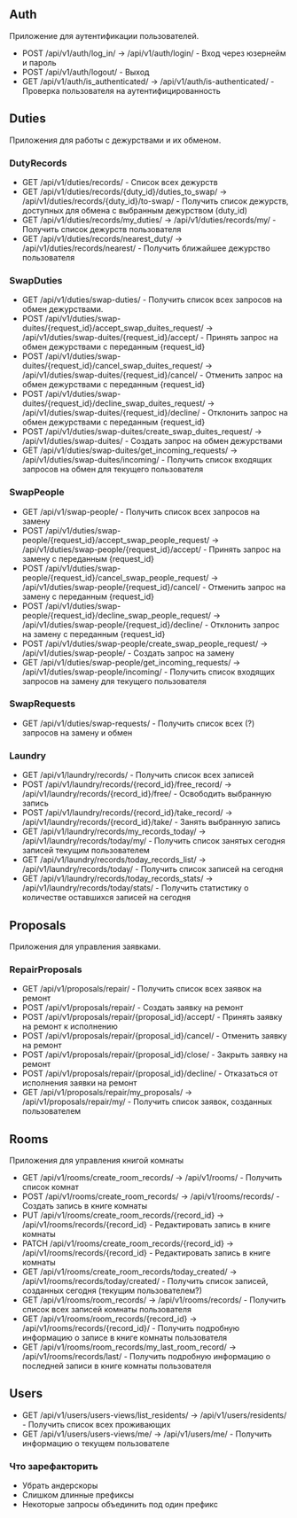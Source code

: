 ## Auth
Приложение для аутентификации пользователей.

- POST /api/v1/auth/log_in/ -> /api/v1/auth/login/ - Вход через юзернейм и пароль
- POST /api/v1/auth/logout/ - Выход
- GET /api/v1/auth/is_authenticated/ -> /api/v1/auth/is-authenticated/ - Проверка пользователя на аутентифицированность

## Duties
Приложения для работы с дежурствами и их обменом.

### DutyRecords
- GET /api/v1/duties/records/ - Список всех дежурств
- GET /api/v1/duties/records/{duty_id}/duties_to_swap/ -> /api/v1/duties/records/{duty_id}/to-swap/ - Получить список дежурств, доступных для обмена с выбранным дежурством (duty_id)
- GET /api/v1/duties/records/my_duties/ -> /api/v1/duties/records/my/ - Получить список дежурств пользователя
- GET /api/v1/duties/records/nearest_duty/ -> /api/v1/duties/records/nearest/ - Получить ближайшее дежурство пользователя

### SwapDuties
- GET /api/v1/duties/swap-duties/ - Получить список всех запросов на обмен дежурствами.
- POST /api/v1/duties/swap-duites/{request_id}/accept_swap_duites_request/ -> /api/v1/duties/swap-duites/{request_id}/accept/ - Принять запрос на обмен дежурствами с переданным {request_id}
- POST /api/v1/duties/swap-duites/{request_id}/cancel_swap_duites_request/ -> /api/v1/duties/swap-duites/{request_id}/cancel/ - Отменить запрос на обмен дежурствами с переданным {request_id}
- POST /api/v1/duties/swap-duites/{request_id}/decline_swap_duites_request/ -> /api/v1/duties/swap-duites/{request_id}/decline/ - Отклонить запрос на обмен дежурствами с переданным {request_id}
- POST /api/v1/duties/swap-duites/create_swap_duites_request/ -> /api/v1/duties/swap-duites/ - Создать запрос на обмен дежурствами
- GET /api/v1/duties/swap-duites/get_incoming_requests/ -> /api/v1/duties/swap-duites/incoming/ - Получить список входящих запросов на обмен для текущего пользователя

### SwapPeople
- GET /api/v1/swap-people/ - Получить список всех запросов на замену
- POST /api/v1/duties/swap-people/{request_id}/accept_swap_people_request/ -> /api/v1/duties/swap-people/{request_id}/accept/ - Принять запрос на замену с переданным {request_id}
- POST /api/v1/duties/swap-people/{request_id}/cancel_swap_people_request/ -> /api/v1/duties/swap-people/{request_id}/cancel/ - Отменить запрос на замену с переданным {request_id}
- POST /api/v1/duties/swap-people/{request_id}/decline_swap_people_request/ -> /api/v1/duties/swap-people/{request_id}/decline/ - Отклонить запрос на замену с переданным {request_id}
- POST /api/v1/duties/swap-people/create_swap_people_request/ -> /api/v1/duties/swap-people/ - Создать запрос на замену
- GET /api/v1/duties/swap-people/get_incoming_requests/ -> /api/v1/duties/swap-people/incoming/ - Получить список входящих запросов на замену для текущего пользователя

### SwapRequests
- GET /api/v1/duties/swap-requests/ - Получить список всех (?) запросов на замену и обмен

### Laundry
- GET /api/v1/laundry/records/ - Получить список всех записей
- POST /api/v1/laundry/records/{record_id}/free_record/ -> /api/v1/laundry/records/{record_id}/free/ - Освободить выбранную запись
- POST /api/v1/laundry/records/{record_id}/take_record/ -> /api/v1/laundry/records/{record_id}/take/ - Занять выбранную запись
- GET /api/v1/laundry/records/my_records_today/ -> /api/v1/laundry/records/today/my/ - Получить список занятых сегодня записей текущим пользователем
- GET /api/v1/laundry/records/today_records_list/ -> /api/v1/laundry/records/today/ - Получить список записей на сегодня
- GET /api/v1/laundry/records/today_records_stats/ -> /api/v1/laundry/records/today/stats/ - Получить статистику о количестве оставшихся записей на сегодня

## Proposals
Приложения для управления заявками.

### RepairProposals
- GET /api/v1/proposals/repair/ - Получить список всех заявок на ремонт
- POST /api/v1/proposals/repair/ - Создать заявку на ремонт
- POST /api/v1/proposals/repair/{proposal_id}/accept/ - Принять заявку на ремонт к исполнению
- POST /api/v1/proposals/repair/{proposal_id}/cancel/ - Отменить заявку на ремонт
- POST /api/v1/proposals/repair/{proposal_id}/close/ - Закрыть заявку на ремонт
- POST /api/v1/proposals/repair/{proposal_id}/decline/ - Отказаться от исполнения заявки на ремонт
- GET /api/v1/proposals/repair/my_proposals/ -> /api/v1/proposals/repair/my/ - Получить список заявок, созданных пользователем

## Rooms
Приложения для управления книгой комнаты

- GET /api/v1/rooms/create_room_records/ -> /api/v1/rooms/ - Получить список комнат
- POST /api/v1/rooms/create_room_records/ -> /api/v1/rooms/records/ - Создать запись в книге комнаты
- PUT /api/v1/rooms/create_room_records/{record_id} -> /api/v1/rooms/records/{record_id} - Редактировать запись в книге комнаты
- PATCH /api/v1/rooms/create_room_records/{record_id} -> /api/v1/rooms/records/{record_id} - Редактировать запись в книге комнаты
- GET /api/v1/rooms/create_room_records/today_created/ -> /api/v1/rooms/records/today/created/ - Получить список записей, созданных сегодня (текущим пользователем?)
- GET /api/v1/rooms/room_records/ -> /api/v1/rooms/records/ - Получить список всех записей комнаты пользователя
- GET /api/v1/rooms/room_records/{record_id} -> /api/v1/rooms/records/{record_id}/ - Получить подробную информацию о записе в книге комнаты пользователя
- GET /api/v1/rooms/room_records/my_last_room_record/ -> /api/v1/rooms/records/last/ - Получить подробную информацию о последней записи в книге комнаты пользователя

## Users

- GET /api/v1/users/users-views/list_residents/ -> /api/v1/users/residents/ - Получить список всех проживающих
- GET /api/v1/users/users-views/me/ -> /api/v1/users/me/ - Получить информацию о текущем пользователе

### Что зарефакторить
- Убрать андерскоры
- Слишком длинные префиксы
- Некоторые запросы объединить под один префикс